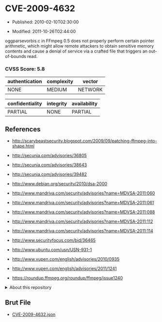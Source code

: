 # CVE-2009-4632

- Published: 2010-02-10T02:30:00

- Modified: 2011-10-26T02:44:00

oggparsevorbis.c in FFmpeg 0.5 does not properly perform certain pointer arithmetic, which might allow remote attackers to obtain sensitive memory contents and cause a denial of service via a crafted file that triggers an out-of-bounds read.

### CVSS Score: **5.8**

| authentication | complexity | vector |
| --- | --- | --- |
| NONE | MEDIUM | NETWORK |

| confidentiality | integrity | availability |
| --- | --- | --- |
| PARTIAL | NONE | PARTIAL |

## References

* http://scarybeastsecurity.blogspot.com/2009/09/patching-ffmpeg-into-shape.html

* http://secunia.com/advisories/36805

* http://secunia.com/advisories/38643

* http://secunia.com/advisories/39482

* http://www.debian.org/security/2010/dsa-2000

* http://www.mandriva.com/security/advisories?name=MDVSA-2011:060

* http://www.mandriva.com/security/advisories?name=MDVSA-2011:061

* http://www.mandriva.com/security/advisories?name=MDVSA-2011:088

* http://www.mandriva.com/security/advisories?name=MDVSA-2011:112

* http://www.mandriva.com/security/advisories?name=MDVSA-2011:114

* http://www.securityfocus.com/bid/36465

* http://www.ubuntu.com/usn/USN-931-1

* http://www.vupen.com/english/advisories/2010/0935

* http://www.vupen.com/english/advisories/2011/1241

* https://roundup.ffmpeg.org/roundup/ffmpeg/issue1240

<details>
<summary>About this repository</summary> 

  This repository is part of the project [Live Hack CVE](https://github.com/Live-Hack-CVE). Main website can be found [www.live-hack.org](https://www.live-hack.org) 
  
  Made by [Sn0wAlice](https://github.com/Sn0wAlice) for the people that care about security and need to have a feed of the latest CVEs. Hope you enjoy it, don't forget to star the repo and follow me on [Twitter](https://twitter.com/Sn0wAlice) and [Github](https://github.com/Sn0wAlice). And that is my [personnal website](https://www.alice-snow.me/)

  - [Home Page](https://github.com/Live-Hack-CVE)
  - [Framework](https://github.com/Live-Hack-CVE/cve-framework)
  - [CVE database](https://github.com/Live-Hack-CVE/full_database)
  - [Changelog](https://github.com/Live-Hack-CVE/Changelog)
</details>

## Brut File

* [CVE-2009-4632.json](https://raw.githubusercontent.com/Live-Hack-CVE/full_database/main/cves/2009/CVE-2009-4632.json)

